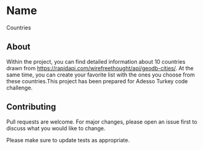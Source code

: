 # Name

Countries


## About

Within the project, you can find detailed information about 10 countries drawn from https://rapidapi.com/wirefreethought/api/geodb-cities/. At the same time, you can create your favorite list with the ones you choose from these countries.This project has been prepared for Adesso Turkey code challenge.



## Contributing
Pull requests are welcome. For major changes, please open an issue first to discuss what you would like to change.

Please make sure to update tests as appropriate.
